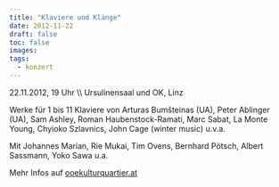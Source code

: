 ```yaml
---
title: "Klaviere und Klänge"
date: 2012-11-22
draft: false
toc: false
images:
tags: 
  - konzert
---
```



22.11.2012, 19 Uhr \\\\ Ursulinensaal und OK, Linz

Werke für 1 bis 11 Klaviere von Arturas Bumšteinas (UA), Peter Ablinger (UA), Sam Ashley, Roman Haubenstock-Ramati, Marc Sabat, La Monte Young, Chyioko Szlavnics, John Cage (winter music) u.v.a.

Mit Johannes Marian, Rie Mukai, Tim Ovens, Bernhard Pötsch, Albert Sassmann, Yoko Sawa u.a.

Mehr Infos auf [ooekulturquartier.at](https://ooekulturquartier.at)


